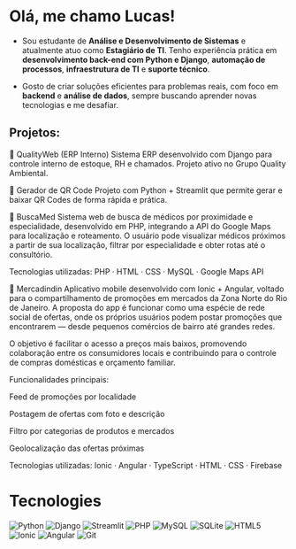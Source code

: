 <h1>Olá, me chamo Lucas!</h1>

 - Sou estudante de **Análise e Desenvolvimento de Sistemas** e atualmente atuo como **Estagiário de TI**. Tenho experiência prática em **desenvolvimento back-end com Python e Django**, **automação de processos**, **infraestrutura de TI** e **suporte técnico**.  

 - Gosto de criar soluções eficientes para problemas reais, com foco em **backend** e **análise de dados**, sempre buscando aprender novas tecnologias e me desafiar.

<h2>Projetos: </h2>

🔹 QualityWeb (ERP Interno)
Sistema ERP desenvolvido com Django para controle interno de estoque, RH e chamados. Projeto ativo no Grupo Quality Ambiental.

🔹 Gerador de QR Code
Projeto com Python + Streamlit que permite gerar e baixar QR Codes de forma rápida e prática.

🔹 BuscaMed
Sistema web de busca de médicos por proximidade e especialidade, desenvolvido em PHP, integrando a API do Google Maps para localização e roteamento. O usuário pode visualizar médicos próximos a partir de sua localização, filtrar por especialidade e obter rotas até o consultório.

Tecnologias utilizadas:
PHP · HTML · CSS · MySQL · Google Maps API

🔹 Mercadindin
Aplicativo mobile desenvolvido com Ionic + Angular, voltado para o compartilhamento de promoções em mercados da Zona Norte do Rio de Janeiro. A proposta do app é funcionar como uma espécie de rede social de ofertas, onde os próprios usuários podem postar promoções que encontrarem — desde pequenos comércios de bairro até grandes redes.

O objetivo é facilitar o acesso a preços mais baixos, promovendo colaboração entre os consumidores locais e contribuindo para o controle de compras domésticas e orçamento familiar.

Funcionalidades principais:

Feed de promoções por localidade

Postagem de ofertas com foto e descrição

Filtro por categorias de produtos e mercados

Geolocalização das ofertas próximas

Tecnologias utilizadas:
Ionic · Angular · TypeScript · HTML · CSS · Firebase

# Tecnologies
<div align="left">
  <img alt="Python" src="https://img.shields.io/badge/python-100000?style=for-the-badge&logo=python&logoColor=blue">
  <img alt="Django" src="https://img.shields.io/badge/django-100000?style=for-the-badge&logo=django&logoColor=green">
  <img alt="Streamlit" src="https://img.shields.io/badge/streamlit-100000?style=for-the-badge&logo=streamlit&logoColor=ff4b4b">
  <img alt="PHP" src="https://img.shields.io/badge/php-100000?style=for-the-badge&logo=php&logoColor=purple">
  <img alt="MySQL" src="https://img.shields.io/badge/mysql-100000?style=for-the-badge&logo=mysql&logoColor=blue">
  <img alt="SQLite" src="https://img.shields.io/badge/sqlite-100000?style=for-the-badge&logo=sqlite&logoColor=003B57">
  <img alt="HTML5" src="https://img.shields.io/badge/html5-100000?style=for-the-badge&logo=html5&logoColor=orange">
  <img alt="Ionic" src="https://img.shields.io/badge/ionic-100000?style=for-the-badge&logo=ionic&logoColor=white">
  <img alt="Angular" src="https://img.shields.io/badge/angular-100000?style=for-the-badge&logo=angular&logoColor=red">
  <img alt="Git" src="https://img.shields.io/badge/git-100000?style=for-the-badge&logo=git&logoColor=orange">
</div>

